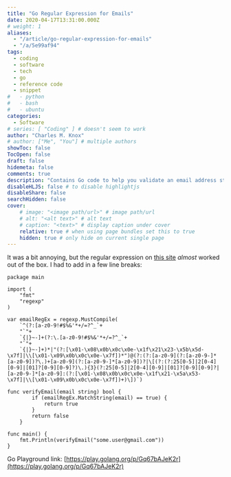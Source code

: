```yaml
---
title: "Go Regular Expression for Emails"
date: 2020-04-17T13:31:00.000Z
# weight: 1
aliases:
  - "/article/go-regular-expression-for-emails"
  - "/a/5e99af94"
tags:
  - coding
  - software
  - tech
  - go
  - reference code
  - snippet
#   - python
#   - bash
#   - ubuntu
categories:
  - Software
# series: [ "Coding" ] # doesn't seem to work
author: "Charles M. Knox"
# author: ["Me", "You"] # multiple authors
showToc: false
TocOpen: false
draft: false
hidemeta: false
comments: true
description: "Contains Go code to help you validate an email address string with a regular expression."
disableHLJS: false # to disable highlightjs
disableShare: false
searchHidden: false
cover:
    # image: "<image path/url>" # image path/url
    # alt: "<alt text>" # alt text
    # caption: "<text>" # display caption under cover
    relative: true # when using page bundles set this to true
    hidden: true # only hide on current single page
---
```


It was a bit annoying, but the regular expression on [this site](https://emailregex.com/) _almost_ worked out of the box. I had to add in a few line breaks:

```golang
package main

import (
    "fmt"
    "regexp"
)

var emailRegEx = regexp.MustCompile(
    `^(?:[a-z0-9!#$%&'*+/=?^_`+
    "`"+
    `{|}~-]+(?:\.[a-z0-9!#$%&'*+/=?^_`+
    "`"+
    `{|}~-]+)*|"(?:[\x01-\x08\x0b\x0c\x0e-\x1f\x21\x23-\x5b\x5d-\x7f]|\\[\x01-\x09\x0b\x0c\x0e-\x7f])*")@(?:(?:[a-z0-9](?:[a-z0-9-]*[a-z0-9])?\.)+[a-z0-9](?:[a-z0-9-]*[a-z0-9])?|\[(?:(?:25[0-5]|2[0-4][0-9]|[01]?[0-9][0-9]?)\.){3}(?:25[0-5]|2[0-4][0-9]|[01]?[0-9][0-9]?|[a-z0-9-]*[a-z0-9]:(?:[\x01-\x08\x0b\x0c\x0e-\x1f\x21-\x5a\x53-\x7f]|\\[\x01-\x09\x0b\x0c\x0e-\x7f])+)\])`)

func verifyEmail(email string) bool {
        if (emailRegEx.MatchString(email) == true) {
            return true
        }
        return false
    }

func main() {
    fmt.Println(verifyEmail("some.user@gmail.com"))
}

```

Go Playground link: [https://play.golang.org/p/Gq67bAJeK2r](https://play.golang.org/p/Gq67bAJeK2r)

